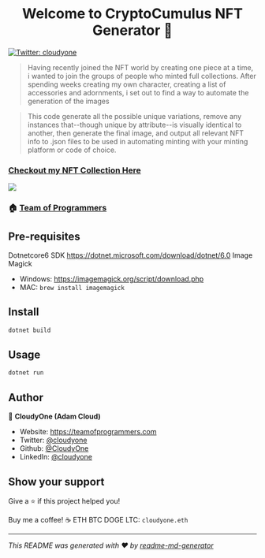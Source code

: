 <h1 align="center">Welcome to CryptoCumulus NFT Generator 👋</h1>
<p>
  <a href="https://twitter.com/cloudyone" target="_blank">
    <img alt="Twitter: cloudyone" src="https://img.shields.io/twitter/follow/cloudyone.svg?style=social" />
  </a>
</p>

> Having recently joined the NFT world by creating one piece at a time, i wanted to join the groups of people who minted full collections. 
> After spending weeks creating my own character, creating a list of accessories and adornments, i set out to find a way to automate the generation of the images

> This code generate all the possible unique variations, remove any instances that--though unique by attribute--is visually identical to another, then generate the final image, and output all relevant NFT info to .json files to be used in automating minting with your minting platform or code of choice. 

### [Checkout my NFT Collection Here](https://cloudyone.io/)

<img src="https://lh3.googleusercontent.com/h8WIbyTC0W_uWL8EfDmxDAhUniM5zHYXNtAOgbUHmH0QrbKy1rVq5zFrXnIUEUxWwPEgcDz8eSAaq3EN8mKGU5_ORdrlxUPp2jQHIA=s130"/>

### 🏠 [Team of Programmers](https://teamofprogrammers.com/)

## Pre-requisites

Dotnetcore6 SDK <a href="https://dotnet.microsoft.com/download/dotnet/6.0">https://dotnet.microsoft.com/download/dotnet/6.0</a>
Image Magick 
* Windows: <a href="https://imagemagick.org/script/download.php">https://imagemagick.org/script/download.php</a>
* MAC: `brew install imagemagick`

## Install

```sh
dotnet build
```

## Usage

```sh
dotnet run
```

## Author

👤 **CloudyOne (Adam Cloud)**

* Website: https://teamofprogrammers.com
* Twitter: [@cloudyone](https://twitter.com/cloudyone)
* Github: [@CloudyOne](https://github.com/CloudyOne)
* LinkedIn: [@cloudyone](https://linkedin.com/in/cloudyone)

## Show your support

Give a ⭐️ if this project helped you!

Buy me a coffee! ☕
ETH BTC DOGE LTC: ```cloudyone.eth```

***
_This README was generated with ❤️ by [readme-md-generator](https://github.com/kefranabg/readme-md-generator)_
